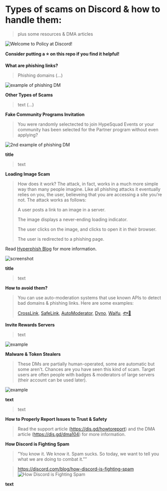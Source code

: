 # Types of scams on Discord & how to handle them:
> plus some resources & DMA articles

![Welcome to Policy at Discord!](https://images-ext-1.discordapp.net/external/wnhco0Jxc5iC7JHdZlW3ejzK-tn6EY19fejXMgTMyn4/https/miro.medium.com/max/1200/0%2AkF2QnaoPP31T5pxj?width=480&height=192)

**Consider putting a ⭐️ on this repo if you find it helpful!**

**What are phishing links?**

> Phishing domains (...)

![example of phishing DM](https://i.imgur.com/zS2EPAU.png?width=480&height=192)

**Other Types of Scams**

> text (...)

**Fake Community Programs Invitation**

> You were randomly selectected to join HypeSquad Events or your community has been selected for the Partner program without even applying?

![2nd example of phishing DM](https://images-ext-2.discordapp.net/external/tV1Dk9i7JAJNKWr_qinQ6jn5zZzU-PrFTxnD8EEwQQY/https/media.discordapp.net/attachments/870365789847429270/934302746667003925/unknown.png?width=931&height=664)

**title**

> text

**Loading Image Scam**

> How does it work? The attack, in fact, works in a much more simple way than many people imagine. Like all phishing attacks it eventually relies on you, the user, believeing that you are accessing a site you’re not. The attack works as follows:
> 
> A user posts a link to an image in a server.
> 
> The image displays a never-ending loading indicator.
> 
> The user clicks on the image, and clicks to open it in their browser.
> 
> The user is redirected to a phishing page.

Read [Hyperphish Blog](https://blog.hyperphish.com/articles/001-loading/) for more information.

![screenshot](https://media.discordapp.net/attachments/888839159551258664/934896124496584804/unknown.png)

**title**

> text

**How to avoid them?**

> You can use auto-moderation systems that use known APIs to detect bad domains & phishing links. Here are some examples:
> 
> [CrossLink](https://discord.com/oauth2/authorize?client_id=742711687777484871&permissions=103348038854&scope=bot%20applications.commands), [SafeLink](https://discord.com/oauth2/authorize?client_id=819742627032596480&permissions=268725318&scope=bot+applications.commands), [AutoModerator](https://discord.com/oauth2/authorize?client_id=847081327950168104&permissions=83968&scope=applications.commands%20bot), [Dyno](discord.com/oauth2/authorize?client_id=161660517914509312&scope=bot%20identify%20guilds%20applications.commands&response_type=code&permissions=2134207679), [Waifu](https://discord.com/oauth2/authorize?client_id=434556304661544960&scope=bot+applications.commands&permissions=403041526), [🐟🐠](https://discord.com/oauth2/authorize?client_id=892420397570592768&scope=bot%20applications.commands&permissions=268446726)


**Invite Rewards Servers**

> text

![example](https://i.imgur.com/YUhgkpt.png)

**Malware & Token Stealers**

> These DMs are partially human-operated, some are automatic but some aren't. Chances are you have seen this kind of scam. Target users are often people with badges & moderators of large servers (their account can be used later).
> 
![example](https://i.imgur.com/L9dl5Y1.png)


**text**

> text

**How to Properly Report Issues to Trust & Safety**

> Read the support article (https://dis.gd/howtoreport) and the DMA article (https://dis.gd/dma104) for more information.

**How Discord is Fighting Spam**
> ”You know it. We know it. Spam sucks. So today, we want to tell you what we are doing to combat it.””

> https://discord.com/blog/how-discord-is-fighting-spam
![How Discord is Fighting Spam](https://images-ext-2.discordapp.net/external/MJqE8I4deOWknsrajka6-BsdPFb6mvK9zsHvUms_ApQ/https/assets-global.website-files.com/5f9072399b2640f14d6a2bf4/618db6b2cf98f2d9aa324a53_image5.png?width=960&height=384)

**text**
